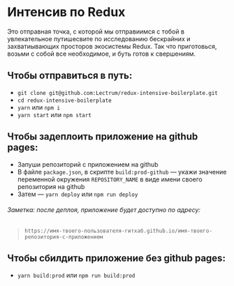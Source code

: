 # Интенсив по Redux

Это отправная точка, с которой мы отправиимся с тобой в увлекательное путишесвите по исследованию бескрайних и захватиывающих просторов экосистемы Redux. Так что приготовься, возьми с собой все необходимое, и буть готов к свершениям.


## Чтобы отправиться в путь:

*   `git clone git@github.com:Lectrum/redux-intensive-boilerplate.git`
*   `cd redux-intensive-boilerplate`
*   `yarn` или `npm i`
*   `yarn start` или `npm start`

## Чтобы задеплоить приложение на github pages:

*   Запуши репозиторий с приложением на github
*   В файле `package.json`, в скрипте `build:prod-github` — укажи значение переменной окружения `REPOSITORY_NAME` в виде имени своего репозитория на github
*   Затем — `yarn deploy` или `npm run deploy`

###### Заметка: после деплоя, приложение будет доступно по адресу:
> `https://имя-твоего-пользователя-гитхаб.github.io/имя-твоего-репозитория-с-приложением`


## Чтобы сбилдить приложение без github pages:

*   `yarn build:prod` или `npm run build:prod`
